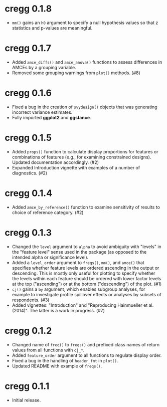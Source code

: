 # cregg 0.1.8

* `mm()` gains an `h0` argument to specify a null hypothesis values so that z statistics and p-values are meaningful.

# cregg 0.1.7

* Added `amce_diffs()` and `amce_anova()` functions to assess differences in AMCEs by a grouping variable.
* Removed some grouping warnings from `plot()` methods. (#8)

# cregg 0.1.6

* Fixed a bug in the creation of `svydesign()` objects that was generating incorrect variance estimates.
* Fully imported **ggplot2** and **ggstance**.

# cregg 0.1.5

* Added `props()` function to calculate display proportions for features or combinations of features (e.g., for examining constrained designs). Updated documentation accordingly. (#2)
* Expanded Introduction vignette with examples of a number of diagnostics. (#2)

# cregg 0.1.4

* Added `amce_by_reference()` function to examine sensitivity of results to choice of reference category. (#2)

# cregg 0.1.3

* Changed the `level` argument to `alpha` to avoid ambiguity with "levels" in the "feature level" sense used in the package (as opposed to the intended alpha or significance level).
* Added a `level_order` argument to `freqs()`, `mm()`, and `amce()` that specifies whether feature levels are ordered ascending in the output or descending. This is mostly only useful for plotting to specify whether the levels within each feature should be ordered with lower factor levels at the top ("ascending") or at the bottom ("descending") of the plot. (#1)
* `cj()` gains a `by` argument, which enables subgroup analyses, for example to investigate profile spillover effects or analyses by subsets of respondents. (#3)
* Added vignettes: "Introduction" and "Reproducing Hainmueller et al. (2014)". The latter is a work in progress. (#7)

# cregg 0.1.2

* Changed name of `freq()` to `freqs()` and prefixed class names of return values from all functions with `cj_*`.
* Added `feature_order` argument to all functions to regulate display order.
* Fixed a bug in the handling of `header_fmt` in `plot()`.
* Updated README with example of `freqs()`.

# cregg 0.1.1

* Initial release.
